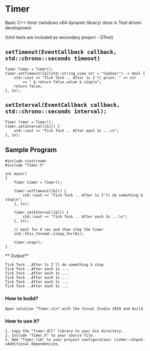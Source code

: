 # Timer
Basic C++ timer (windows x64 dynamic library) done in Test-driven development

(Unit tests are included as secondary project - GTest)

## `setTimeout(EventCallback callback, std::chrono::seconds timeout)`

```c+ +
Timer timer = Timer();
timer.setTimeout([&](std::string_view str = "Cookoo!") -> bool {
    std::cout << "Tick Tock .. After 1s I'll print: " << str
        << " & return false value & stop\n";
    return false;
}, 1s);
```

## `setInterval(EventCallback callback, std::chrono::seconds interval);`

```c+ +
Timer timer = Timer();
timer.setInterval([&]() {
    std::cout << "Tick Tock .. After each 1s ...\n";
}, 1s);
```

## Sample Program

```c+ +
#include <iostream>
#include "Timer.h"

int main()
{
    Timer timer = Timer();

    timer.setTimeout([&]() {
        std::cout << "Tick Tock .. After 1s I'll do something & stop\n";
    }, 1s);

    timer.setInterval([&]() {
        std::cout << "Tick Tock .. After each 1s ...\n";
    }, 1s);

    // wait for 6 sec and than stop the timer
    std::this_thread::sleep_for(6s);

    timer.stop();
}
```

** Output**

```
Tick Tock ..After 1s I'll do something & stop
Tick Tock ..After each 1s ...
Tick Tock ..After each 1s ...
Tick Tock ..After each 1s ...
Tick Tock ..After each 1s ...
Tick Tock ..After each 1s ...
```

### How to build?

```
Open solution "Timer.sln" with the Visual Studio 2019 and build
```

### How to use it?

```
1. Copy the "Timer.dll" library to your bin directory.
2. Include "Timer.h" to your source file.
3. Add "Timer.lib" to your project configuration: Linker->Input->Additional Dependencies.
```